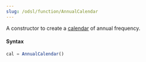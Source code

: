 ```yaml
---
slug: /odsl/function/AnnualCalendar
---
```

A constructor to create a [calendar](/docs/odsl/variable/calendar) of annual frequency.

#### Syntax
```js
cal = AnnualCalendar()
```
